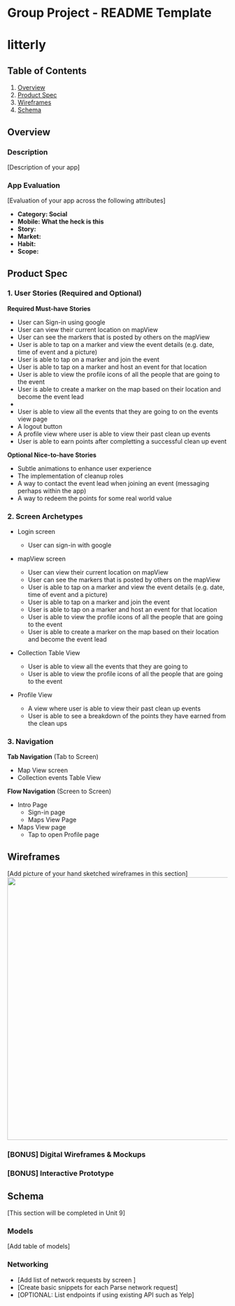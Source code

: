 Group Project - README Template
===

# litterly

## Table of Contents
1. [Overview](#Overview)
1. [Product Spec](#Product-Spec)
1. [Wireframes](#Wireframes)
2. [Schema](#Schema)

## Overview
### Description
[Description of your app]

### App Evaluation
[Evaluation of your app across the following attributes]
- **Category: Social**
- **Mobile: What the heck is this**
- **Story:**
- **Market:**
- **Habit:**
- **Scope:**

## Product Spec

### 1. User Stories (Required and Optional)

**Required Must-have Stories**

* User can Sign-in using google
* User can view their current location on mapView
* User can see the markers that is posted by others on the mapView
* User is able to tap on a marker and view the event details (e.g. date, time of event and a picture)
* User is able to tap on a marker and join the event
* User is able to tap on a marker and host an event for that location
* User is able to view the profile icons of all the people that are going to the event
* User is able to create a marker on the map based on their location and become the event lead
* 
* User is able to view all the events that they are going to on the events view page
* A logout button
* A profile view where user is able to view their past clean up events
* User is able to earn points after completting a successful clean up event

**Optional Nice-to-have Stories**

* Subtle animations to enhance user experience
* The implementation of cleanup roles
* A way to contact the event lead when joining an event (messaging perhaps within the app)
* A way to redeem the points for some real world value

### 2. Screen Archetypes

* Login screen
   * User can sign-in with google
* mapView screen
   * User can view their current location on mapView
   * User can see the markers that is posted by others on the mapView
   * User is able to tap on a marker and view the event details (e.g. date, time of event and a picture)
   * User is able to tap on a marker and join the event
   * User is able to tap on a marker and host an event for that location
   * User is able to view the profile icons of all the people that are going to the event
   * User is able to create a marker on the map based on their location and become the event lead

* Collection Table View
    * User is able to view all the events that they are going to
    * User is able to view the profile icons of all the people that are going to the event
    
* Profile View
    * A view where user is able to view their past clean up events
    * User is able to see a breakdown of the points they have earned from the clean ups


### 3. Navigation

**Tab Navigation** (Tab to Screen)

* Map View screen
* Collection events Table View 

**Flow Navigation** (Screen to Screen)

* Intro Page
   * Sign-in page
   * Maps View Page
* Maps View page
   * Tap to open Profile page

## Wireframes
[Add picture of your hand sketched wireframes in this section]
<img src="YOUR_WIREFRAME_IMAGE_URL" width=600>

### [BONUS] Digital Wireframes & Mockups

### [BONUS] Interactive Prototype

## Schema 
[This section will be completed in Unit 9]
### Models
[Add table of models]
### Networking
- [Add list of network requests by screen ]
- [Create basic snippets for each Parse network request]
- [OPTIONAL: List endpoints if using existing API such as Yelp]
